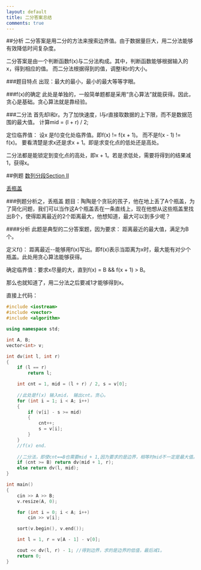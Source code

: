 ```yaml
---
layout: default
title: 二分答案总结
comments: true
---
```

##分析
二分答案是用二分的方法来搜索边界值。由于数据量巨大，用二分法能够有效降低时间复杂度。

二分答案是由一个判断函数f(x)与二分法构成。其中，判断函数能够根据输入的x，得到相应的值。
而二分法根据得到的值，调整l和r的大小。

###题目特点
出现：最大的最小，最小的最大等等字眼。

###f(x)的确定
此处是单独的，一般简单题都是采用“贪心算法”就能获得。因此，贪心是基础。贪心算法就是靠经验。

###二分法
首先却l和r。为了加快速度，l与r直接取数据的上下限，而不是数据范围的最大值。
计算mid = (l + r) / 2;


定位临界值：
设x 是f()变化处临界值。即f(x) != f(x + 1)。 而不是f(x - 1) != f(x)。
要看清楚是求x还是求x + 1。即是求变化点的低处还是高处。

二分法都是能锁定到变化点的高处，即x + 1。若是求低处，需要将得到的结果减1，获得x。

##例题
[数列分段Section II](http://www.luogu.org/problem/show?pid=1182)

[丢瓶盖](http://www.luogu.org/problem/show?pid=1316)

###例题分析之，丢瓶盖
题目：陶陶是个贪玩的孩子，他在地上丢了A个瓶盖，为了简化问题，我们可以当作这A个瓶盖丢在一条直线上，现在他想从这些瓶盖里找出B个，使得距离最近的2个距离最大，他想知道，最大可以到多少呢？

####分析
此题是典型的二分答案题，因为要求： 距离最近的最大值，满足为B个。

定义f()： 距离最近--能够用f(x)写出。即f(x)表示当距离为x时，最大能有对少个瓶盖。此处用贪心算法能够获得。

确定临界值：要求x尽量的大，直到f(x) = B && f(x + 1) > B。

那么也就知道了，用二分法之后要减1才能够得到x。

直接上代码：

```c++
#include <iostream>
#include <vector>
#include <algorithm>

using namespace std;

int A, B;
vector<int> v;

int dv(int l, int r)
{
	if (l == r)
		return l;

	int cnt = 1, mid = (l + r) / 2, s = v[0];
	
	//此处是f(x) 输入mid， 输出cnt。贪心。
	for (int i = 1; i < A; i++)
	{
		if (v[i] - s >= mid)
		{
			cnt++;
			s = v[i];
		}
	}
	//f(x) end.
	
	//二分法，即使cnt==B也需要mid + 1,因为要求的是边界，相等时mid不一定是最大值。
	if (cnt >= B) return dv(mid + 1, r); 
	else return dv(l, mid);
}

int main()
{
	cin >> A >> B;
	v.resize(A, 0);

	for (int i = 0; i < A; i++)
		cin >> v[i];

	sort(v.begin(), v.end());

	int l = 1, r = v[A - 1] - v[0];

	cout << dv(l, r) - 1; //得到边界，求的是边界的低值，最后减1。
	return 0;
}
```


